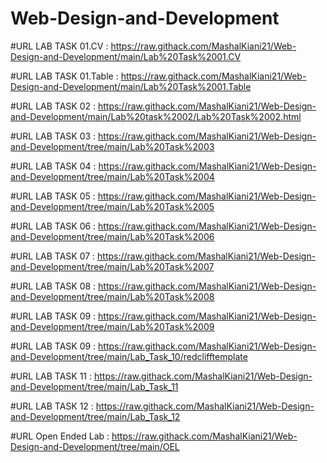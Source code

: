 # Web-Design-and-Development

#URL LAB TASK 01.CV : https://raw.githack.com/MashalKiani21/Web-Design-and-Development/main/Lab%20Task%2001.CV

#URL LAB TASK 01.Table : https://raw.githack.com/MashalKiani21/Web-Design-and-Development/main/Lab%20Task%2001.Table

#URL LAB TASK 02 : https://raw.githack.com/MashalKiani21/Web-Design-and-Development/main/Lab%20task%2002/Lab%20Task%2002.html

#URL LAB TASK 03 : https://raw.githack.com/MashalKiani21/Web-Design-and-Development/tree/main/Lab%20Task%2003

#URL LAB TASK 04 : https://raw.githack.com/MashalKiani21/Web-Design-and-Development/tree/main/Lab%20Task%2004

#URL LAB TASK 05 : https://raw.githack.com/MashalKiani21/Web-Design-and-Development/tree/main/Lab%20Task%2005

#URL LAB TASK 06 : https://raw.githack.com/MashalKiani21/Web-Design-and-Development/tree/main/Lab%20Task%2006

#URL LAB TASK 07 : https://raw.githack.com/MashalKiani21/Web-Design-and-Development/tree/main/Lab%20Task%2007

#URL LAB TASK 08 : https://raw.githack.com/MashalKiani21/Web-Design-and-Development/tree/main/Lab%20Task%2008

#URL LAB TASK 09 : https://raw.githack.com/MashalKiani21/Web-Design-and-Development/tree/main/Lab%20Task%2009

#URL LAB TASK 09 : https://raw.githack.com/MashalKiani21/Web-Design-and-Development/tree/main/Lab_Task_10/redclifftemplate

#URL LAB TASK 11 : https://raw.githack.com/MashalKiani21/Web-Design-and-Development/tree/main/Lab_Task_11

#URL LAB TASK 12 : https://raw.githack.com/MashalKiani21/Web-Design-and-Development/tree/main/Lab_Task_12

#URL Open Ended Lab : https://raw.githack.com/MashalKiani21/Web-Design-and-Development/tree/main/OEL
